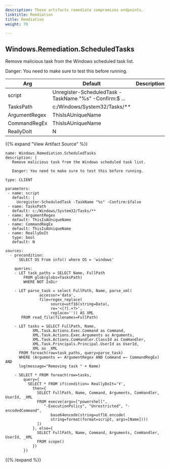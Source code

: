 ```yaml
---
description: These artifacts remediate compromizes endpoints.
linktitle: Remdiation
title: Remdiation
weight: 70

---
```

## Windows.Remediation.ScheduledTasks

Remove malicious task from the Windows scheduled task list.

Danger: You need to make sure to test this before running.


Arg|Default|Description
---|------|-----------
script|Unregister-ScheduledTask -TaskName "%s" -Confirm:$ ...|
TasksPath|c:/Windows/System32/Tasks/**|
ArgumentRegex|ThisIsAUniqueName|
CommandRegEx|ThisIsAUniqueName|
ReallyDoIt|N|

{{% expand  "View Artifact Source" %}}


```text
name: Windows.Remediation.ScheduledTasks
description: |
   Remove malicious task from the Windows scheduled task list.

   Danger: You need to make sure to test this before running.

type: CLIENT

parameters:
 - name: script
   default: |
     Unregister-ScheduledTask -TaskName "%s" -Confirm:$false
 - name: TasksPath
   default: c:/Windows/System32/Tasks/**
 - name: ArgumentRegex
   default: ThisIsAUniqueName
 - name: CommandRegEx
   default: ThisIsAUniqueName
 - name: ReallyDoIt
   type: bool
   default: N

sources:
  - precondition:
      SELECT OS From info() where OS = 'windows'

    queries:
    - LET task_paths = SELECT Name, FullPath
        FROM glob(globs=TasksPath)
        WHERE NOT IsDir

    - LET parse_task = select FullPath, Name, parse_xml(
               accessor='data',
               file=regex_replace(
                    source=utf16(string=Data),
                    re='<[?].+?>',
                    replace='')) AS XML
       FROM read_file(filenames=FullPath)

    - LET tasks = SELECT FullPath, Name,
            XML.Task.Actions.Exec.Command as Command,
            XML.Task.Actions.Exec.Arguments as Arguments,
            XML.Task.Actions.ComHandler.ClassId as ComHandler,
            XML.Task.Principals.Principal.UserId as UserId,
            XML as _XML
      FROM foreach(row=task_paths, query=parse_task)
      WHERE (Arguments =~ ArgumentRegex AND Command =~ CommandRegEx)  AND
      log(message="Removing task " + Name)

    - SELECT * FROM foreach(row=tasks,
        query={
          SELECT * FROM if(condition= ReallyDoIt='Y',
            then={
              SELECT FullPath, Name, Command, Arguments, ComHandler, UserId, _XML
              FROM execve(argv=["powershell",
                 "-ExecutionPolicy", "Unrestricted", "-encodedCommand",
                    base64encode(string=utf16_encode(
                    string=format(format=script, args=[Name])))
              ])
            }, else={
              SELECT FullPath, Name, Command, Arguments, ComHandler, UserId, _XML
              FROM scope()
            })
        })
```
   {{% /expand %}}

